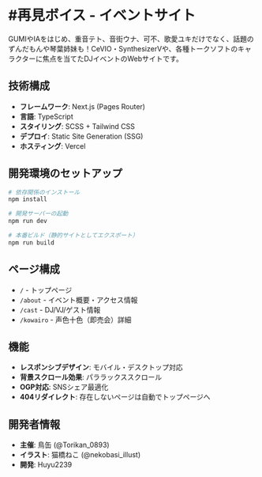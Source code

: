 # #再見ボイス - イベントサイト

GUMIやIAをはじめ、重音テト、音街ウナ、可不、歌愛ユキだけでなく、話題のずんだもんや琴葉姉妹も！CeVIO・SynthesizerVや、各種トークソフトのキャラクターに焦点を当てたDJイベントのWebサイトです。

## 技術構成

- **フレームワーク**: Next.js (Pages Router)
- **言語**: TypeScript
- **スタイリング**: SCSS + Tailwind CSS
- **デプロイ**: Static Site Generation (SSG)
- **ホスティング**: Vercel

## 開発環境のセットアップ

```bash
# 依存関係のインストール
npm install

# 開発サーバーの起動
npm run dev

# 本番ビルド（静的サイトとしてエクスポート）
npm run build
```

## ページ構成

- `/` - トップページ
- `/about` - イベント概要・アクセス情報
- `/cast` - DJ/VJ/ゲスト情報
- `/kowairo` - 声色十色（即売会）詳細

## 機能

- **レスポンシブデザイン**: モバイル・デスクトップ対応
- **背景スクロール効果**: パララックススクロール
- **OGP対応**: SNSシェア最適化
- **404リダイレクト**: 存在しないページは自動でトップページへ

## 開発者情報

- **主催**: 鳥缶 (@Torikan_0893)
- **イラスト**: 猫橋ねこ (@nekobasi_illust)
- **開発**: Huyu2239